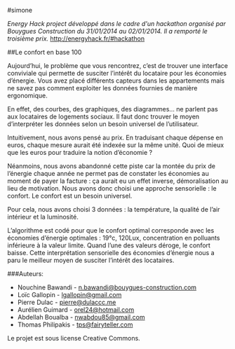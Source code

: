 #simone

*Energy Hack project développé dans le cadre d'un hackathon organisé par Bouygues Construction du 31/01/2014 au 02/01/2014. Il a remporté le troisième prix.* http://energyhack.fr/#hackathon


##Le confort en base 100

Aujourd’hui, le problème que vous rencontrez, c’est de trouver une interface conviviale qui permette de susciter l’intérêt du locataire pour les économies d’énergie. 
Vous avez placé différents capteurs dans les appartements mais ne savez pas comment exploiter les données fournies de manière ergonomique.


En effet, des courbes, des graphiques, des diagrammes… ne parlent pas aux locataires de logements sociaux. Il faut donc trouver le moyen d’interpréter les données selon un besoin universel de l’utilisateur.


Intuitivement, nous avons pensé au prix. En traduisant chaque dépense en euros, chaque mesure aurait été indexée sur la même unité. Quoi de mieux que les euros pour traduire la notion d’économie ? 


Néanmoins, nous avons abandonné cette piste car la montée du prix de l’énergie chaque année ne permet pas de constater les économies au moment de payer la facture : ça aurait eu un effet inverse, démoralisation au lieu de motivation. 
Nous avons donc choisi une approche sensorielle :  le confort. Le confort est un besoin universel. 


Pour cela, nous avons choisi 3 données : la température, la qualité de l’air intérieur et la luminosité. 


L’algorithme est codé pour que le confort optimal corresponde avec les économies d’énergie optimales : 19°c, 120Lux, concentration en polluants inférieure à la valeur limite. Quand l’une des valeurs déroge, le confort baisse. 
Cette interprétation sensorielle des économies d’énergie nous a paru le meilleur moyen de susciter l’intérêt des locataires.   



###Auteurs:

  * Nouchine Bawandi - n.bawandi@bouygues-construction.com
  * Loïc Gallopin - lgallopin@gmail.com
  * Pierre Dulac - pierre@dulaccc.me
  * Aurélien Guimard - orel24@hotmail.com
  * Abdellah Boualba - nwabdou85@gmail.com
  * Thomas Philipakis - tps@fairyteller.com

Le projet est sous license Creative Commons. 
